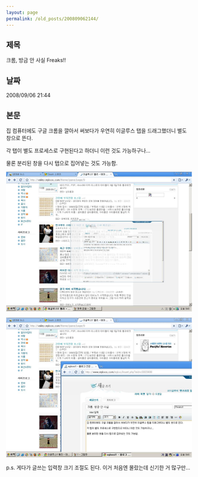 ```yaml
---
layout: page
permalink: /old_posts/200809062144/
---
```


## 제목
크롬, 방금 안 사실 Freaks!!

## 날짜
2008/09/06 21:44

## 본문
집 컴퓨터에도 구글 크롬을 깔아서 써보다가 우연히 이글루스 탭을 드래그했더니 별도 창으로 뜬다.

각 탭이 별도 프로세스로 구현된다고 하더니 이런 것도 가능하구나...

물론 분리된 창을 다시 탭으로 집어넣는 것도 가능함.

![c0003499_48c27a9c8a729.jpg](200809062144/c0003499_48c27a9c8a729.jpg)

![c0003499_48c27ab860d87.jpg](200809062144/c0003499_48c27ab860d87.jpg)


p.s. 게다가 글쓰는 입력창 크기 조절도 된다. 이거 처음엔 몰랐는데 신기한 거 많구만...